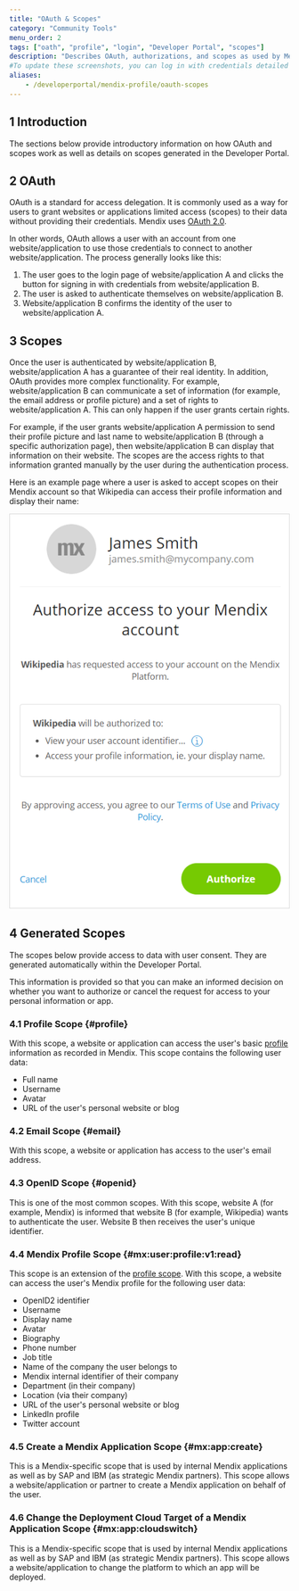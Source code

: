 ```yaml
---
title: "OAuth & Scopes"
category: "Community Tools"
menu_order: 2
tags: ["oath", "profile", "login", "Developer Portal", "scopes"]  
description: "Describes OAuth, authorizations, and scopes as used by Mendix."
#To update these screenshots, you can log in with credentials detailed in How to Update Screenshots Using Team Apps.
aliases:
    - /developerportal/mendix-profile/oauth-scopes
---
```


## 1 Introduction

The sections below provide introductory information on how OAuth and scopes work as well as details on scopes generated in the Developer Portal.

## 2 OAuth

OAuth is a standard for access delegation. It is commonly used as a way for users to grant websites or applications limited access (scopes) to their data without providing their credentials. Mendix uses [OAuth 2.0](https://oauth.net/2/).

In other words, OAuth allows a user with an account from one website/application to use those credentials to connect to another website/application. The process generally looks like this:

1. The user goes to the login page of website/application A and clicks the button for signing in with credentials from website/application B.
2. The user is asked to authenticate themselves on website/application B.
3. Website/application B confirms the identity of the user to website/application A.

## 3 Scopes

Once the user is authenticated by website/application B, website/application A has a guarantee of their real identity. In addition, OAuth provides more complex functionality. For example, website/application B can communicate a set of information (for example, the email address or profile picture) and a set of rights to website/application A. This can only happen if the user grants certain rights.

For example, if the user grants website/application A permission to send their profile picture and last name to website/application B (through a specific authorization page), then website/application B can display that information on their website. The scopes are the access rights to that information granted manually by the user during the authentication process.

Here is an example page where a user is asked to accept scopes on their Mendix account so that Wikipedia can access their profile information and display their name:

![Authorize Page](attachments/oauth-scopes/authorize_page.png) 

## 4 Generated Scopes

The scopes below provide access to data with user consent. They are generated automatically within the Developer Portal.

This information is provided so that you can make an informed decision on whether you want to authorize or cancel the request for access to your personal information or app.

### 4.1 Profile Scope {#profile}

With this scope, a website or application can access the user's basic [profile](index) information as recorded in Mendix. This scope contains the following user data:

* Full name
* Username
* Avatar
* URL of the user's personal website or blog

### 4.2 Email Scope {#email}

With this scope, a website or application has access to the user's email address.

### 4.3 OpenID Scope {#openid}

This is one of the most common scopes. With this scope, website A (for example, Mendix) is informed that website B (for example, Wikipedia) wants to authenticate the user. Website B then receives the user's unique identifier.

### 4.4 Mendix Profile Scope {#mx:user:profile:v1:read}

This scope is an extension of the [profile scope](#profile). With this scope, a website can access the user's Mendix profile for the following user data:

* OpenID2 identifier
* Username
* Display name
* Avatar
* Biography
* Phone number
* Job title
* Name of the company the user belongs to
* Mendix internal identifier of their company
* Department (in their company)
* Location (via their company)
* URL of the user's personal website or blog
* LinkedIn profile
* Twitter account

### 4.5 Create a Mendix Application Scope {#mx:app:create}

This is a Mendix-specific scope that is used by internal Mendix applications as well as by SAP and IBM (as strategic Mendix partners). This scope allows a website/application or partner to create a Mendix application on behalf of the user.

### 4.6 Change the Deployment Cloud Target of a Mendix Application Scope {#mx:app:cloudswitch}

This is a Mendix-specific scope that is used by internal Mendix applications as well as by SAP and IBM (as strategic Mendix partners). This scope allows a website/application to change the platform to which an app will be deployed.
